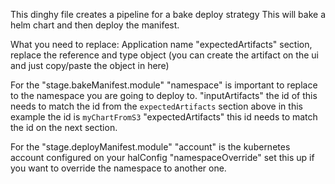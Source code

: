 This dinghy file creates a pipeline for a bake deploy strategy
This will bake a helm chart and then deploy the manifest.

What you need to replace:
Application name
"expectedArtifacts" section, replace the reference and type object (you can create the artifact on the ui and just copy/paste the object in here)

For the "stage.bakeManifest.module" 
"namespace" is important to replace to the namespace you are going to deploy to.
"inputArtifacts" the id of this needs to match the id from the `expectedArtifacts` section above in this example the id is `myChartFromS3`
"expectedArtifacts" this id needs to match the id on the next section.


For the "stage.deployManifest.module"
"account" is the kubernetes account configured on your halConfig
"namespaceOverride" set this up if you want to override the namespace to another one.